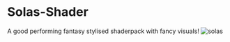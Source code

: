 # Solas-Shader
A good performing fantasy stylised shaderpack with fancy visuals!
![solas](https://user-images.githubusercontent.com/83358692/171504685-ba602d22-9010-4e8b-be79-45ec8ae2d997.png)
